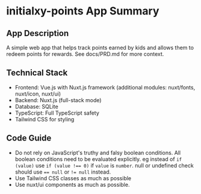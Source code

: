 # initialxy-points App Summary

## App Description
A simple web app that helps track points earned by kids and allows them to redeem points for rewards. See docs/PRD.md for more context.

## Technical Stack
- Frontend: Vue.js with Nuxt.js framework (additional modules: nuxt/fonts, nuxt/icon, nuxt/ui)
- Backend: Nuxt.js (full-stack mode)
- Database: SQLite
- TypeScript: Full TypeScript safety
- Tailwind CSS for styling

## Code Guide
* Do not rely on JavaScript's truthy and falsy boolean conditions. All boolean conditions need to be evaluated explicitly. eg instead of `if (value)` use `if (value !== 0)` if `value` is `number`. null or undefined check should use `== null` or `!= null` instead.
* Use Tailwind CSS classes as much as possible
* Use nuxt/ui components as much as possible.